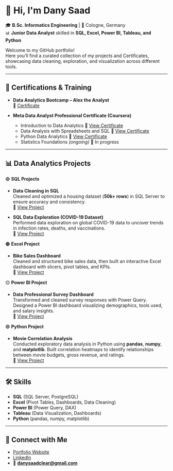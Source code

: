 # 👋 Hi, I'm Dany Saad  
🎓 **B.Sc. Informatics Engineering** | 📍 Cologne, Germany  
📊 **Junior Data Analyst** skilled in **SQL, Excel, Power BI, Tableau, and Python**  

Welcome to my GitHub portfolio!  
Here you’ll find a curated collection of my projects and Certificates, showcasing data cleaning, exploration, and visualization across different tools.  

---

## 📜 Certifications & Training  

- **Data Analytics Bootcamp – Alex the Analyst**  
  🔗 [Certificate](https://github.com/DanySaad002/PortfolioProjects/blob/main/Data%20Analytics%20Bootcamp%20Certification%20of%20Completion.png)  

- **Meta Data Analyst Professional Certificate (Coursera)**  
  - Introduction to Data Analytics
      🔗 [View Certificate](https://coursera.org/share/4b6090a213e1bc773f5a925ae232233b)
  - Data Analysis with Spreadsheets and SQL
      🔗 [View Certificate](https://coursera.org/share/6ade9daf0deb8191792a86fc424a9bc2)
  - Python Data Analytics
      🔗 [View Certificate](https://coursera.org/share/20c96b291696a7437d0e6d278c24a0aa)
  - Statistics Foundations *(ongoing)*
      📌 In progress

---

## 📊 Data Analytics Projects  

🟢 **SQL Projects**  
- **Data Cleaning in SQL**  
  Cleaned and optimized a housing dataset (**50k+ rows**) in SQL Server to ensure accuracy and consistency.  
  🔗 [View Project](https://github.com/DanySaad002/PortfolioProjects/blob/main/Data%20Cleaning%20in%20SQL.sql)  

- **SQL Data Exploration (COVID-19 Dataset)**  
  Performed data exploration on global COVID-19 data to uncover trends in infection rates, deaths, and vaccinations.  
  🔗 [View Project](https://github.com/DanySaad002/PortfolioProjects/blob/main/Data%20Analyst%20Portfolio%20Project%20SQL%20Data%20Exploration.sql)  

🟠 **Excel Project**  
- **Bike Sales Dashboard**  
  Cleaned and structured bike sales data, then built an interactive Excel dashboard with slicers, pivot tables, and KPIs.  
  🔗 [View Project](https://github.com/DanySaad002/PortfolioProjects/blob/main/Excel%20Project%20Bike%20Sales.xlsx)  

🟡 **Power BI Project**  
- **Data Professional Survey Dashboard**  
  Transformed and cleaned survey responses with Power Query. Designed a Power BI dashboard visualizing demographics, tools used, and salary insights.  
  🔗 [View Project](https://github.com/DanySaad002/PortfolioProjects/blob/main/Power%20BI%20Project%20%E2%80%93%20Data%20Professional%20Survey.pbix)  

🟣 **Python Project**  
- **Movie Correlation Analysis**  
  Conducted exploratory data analysis in Python using **pandas**, **numpy**, and **matplotlib**. Built correlation heatmaps to identify relationships between movie budgets, gross revenue, and ratings.  
  🔗 [View Project](https://github.com/DanySaad002/PortfolioProjects/blob/main/Movie%20Correlation%20Project.ipynb)  

---

## 🛠️ Skills  

- **SQL** (SQL Server, PostgreSQL)  
- **Excel** (Pivot Tables, Dashboards, Data Cleaning)  
- **Power BI** (Power Query, DAX)  
- **Tableau** (Data Visualization, Dashboards)  
- **Python** (pandas, numpy, matplotlib)  

---

## 🤳 Connect with Me  

- [Portfolio Website](https://danysaad002.github.io/Dany-Saad.github.io/)  
- [LinkedIn](https://www.linkedin.com/in/dany-saad-02b269330/)  
- 📧 **danysaadclear@gmail.com**  

